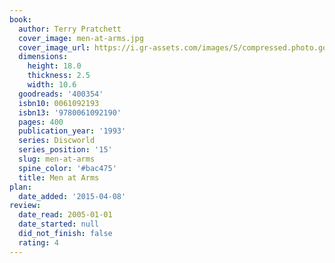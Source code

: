 ```yaml
---
book:
  author: Terry Pratchett
  cover_image: men-at-arms.jpg
  cover_image_url: https://i.gr-assets.com/images/S/compressed.photo.goodreads.com/books/1388215150l/400354.jpg
  dimensions:
    height: 18.0
    thickness: 2.5
    width: 10.6
  goodreads: '400354'
  isbn10: 0061092193
  isbn13: '9780061092190'
  pages: 400
  publication_year: '1993'
  series: Discworld
  series_position: '15'
  slug: men-at-arms
  spine_color: '#bac475'
  title: Men at Arms
plan:
  date_added: '2015-04-08'
review:
  date_read: 2005-01-01
  date_started: null
  did_not_finish: false
  rating: 4
---
```

